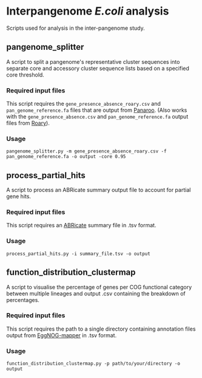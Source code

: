 # Interpangenome *E.coli* analysis
Scripts used for analysis in the inter-pangenome study.
## pangenome_splitter
A script to split a pangenome's representative cluster sequences into separate core and accessory cluster sequence lists based on a specified core threshold.
### Required input files
This script requires the `gene_presence_absence_roary.csv` and `pan_genome_reference.fa` files that are output from 
[Panaroo](https://gtonkinhill.github.io/panaroo/#/).
(Also works with the `gene_presence_absence.csv` and `pan_genome_reference.fa` output files from [Roary](https://sanger-pathogens.github.io/Roary/)).
### Usage
`pangenome_splitter.py -m gene_presence_absence_roary.csv -f pan_genome_reference.fa -o output -core 0.95`
## process_partial_hits
A script to process an ABRicate summary output file to account for partial gene hits.
### Required input files
This script requires an [ABRicate](https://github.com/tseemann/abricate) summary file in .tsv format.
### Usage
`process_partial_hits.py -i summary_file.tsv -o output`
## function_distribution_clustermap
A script to visualise the percentage of genes per COG functional category between multiple lineages and output .csv containing the breakdown of percentages. 
### Required input files
This script requires the path to a single directory containing annotation files output from [EggNOG-mapper](https://github.com/eggnogdb/eggnog-mapper) in .tsv format.
### Usage
`function_distribution_clustermap.py -p path/to/your/directory -o output`
